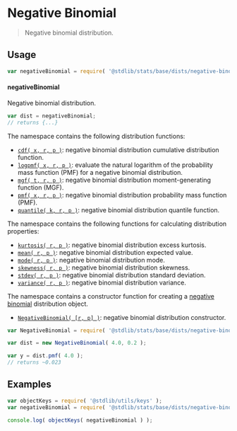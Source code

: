 <!--

@license Apache-2.0

Copyright (c) 2018 The Stdlib Authors.

Licensed under the Apache License, Version 2.0 (the "License");
you may not use this file except in compliance with the License.
You may obtain a copy of the License at

   http://www.apache.org/licenses/LICENSE-2.0

Unless required by applicable law or agreed to in writing, software
distributed under the License is distributed on an "AS IS" BASIS,
WITHOUT WARRANTIES OR CONDITIONS OF ANY KIND, either express or implied.
See the License for the specific language governing permissions and
limitations under the License.

-->

# Negative Binomial

> Negative binomial distribution.

<section class="usage">

## Usage

```javascript
var negativeBinomial = require( '@stdlib/stats/base/dists/negative-binomial' );
```

#### negativeBinomial

Negative binomial distribution.

```javascript
var dist = negativeBinomial;
// returns {...}
```

The namespace contains the following distribution functions:

<!-- <toc pattern="*+(cdf|pmf|mgf|quantile)*"> -->

<div class="namespace-toc">

-   <span class="signature">[`cdf( x, r, p )`][@stdlib/stats/base/dists/negative-binomial/cdf]</span><span class="delimiter">: </span><span class="description">negative binomial distribution cumulative distribution function.</span>
-   <span class="signature">[`logpmf( x, r, p )`][@stdlib/stats/base/dists/negative-binomial/logpmf]</span><span class="delimiter">: </span><span class="description">evaluate the natural logarithm of the probability mass function (PMF) for a negative binomial distribution.</span>
-   <span class="signature">[`mgf( t, r, p )`][@stdlib/stats/base/dists/negative-binomial/mgf]</span><span class="delimiter">: </span><span class="description">negative binomial distribution moment-generating function (MGF).</span>
-   <span class="signature">[`pmf( x, r, p )`][@stdlib/stats/base/dists/negative-binomial/pmf]</span><span class="delimiter">: </span><span class="description">negative binomial distribution probability mass function (PMF).</span>
-   <span class="signature">[`quantile( k, r, p )`][@stdlib/stats/base/dists/negative-binomial/quantile]</span><span class="delimiter">: </span><span class="description">negative binomial distribution quantile function.</span>

</div>

<!-- </toc> -->

The namespace contains the following functions for calculating distribution properties:

<!-- <toc pattern="*+(entropy|kurtosis|mean|median|mode|skewness|stdev|variance)*"> -->

<div class="namespace-toc">

-   <span class="signature">[`kurtosis( r, p )`][@stdlib/stats/base/dists/negative-binomial/kurtosis]</span><span class="delimiter">: </span><span class="description">negative binomial distribution excess kurtosis.</span>
-   <span class="signature">[`mean( r, p )`][@stdlib/stats/base/dists/negative-binomial/mean]</span><span class="delimiter">: </span><span class="description">negative binomial distribution expected value.</span>
-   <span class="signature">[`mode( r, p )`][@stdlib/stats/base/dists/negative-binomial/mode]</span><span class="delimiter">: </span><span class="description">negative binomial distribution mode.</span>
-   <span class="signature">[`skewness( r, p )`][@stdlib/stats/base/dists/negative-binomial/skewness]</span><span class="delimiter">: </span><span class="description">negative binomial distribution skewness.</span>
-   <span class="signature">[`stdev( r, p )`][@stdlib/stats/base/dists/negative-binomial/stdev]</span><span class="delimiter">: </span><span class="description">negative binomial distribution standard deviation.</span>
-   <span class="signature">[`variance( r, p )`][@stdlib/stats/base/dists/negative-binomial/variance]</span><span class="delimiter">: </span><span class="description">negative binomial distribution variance.</span>

</div>

<!-- </toc> -->

The namespace contains a constructor function for creating a [negative binomial][negative-binomial-distribution] distribution object.

<!-- <toc pattern="*ctor*"> -->

<div class="namespace-toc">

-   <span class="signature">[`NegativeBinomial( [r, p] )`][@stdlib/stats/base/dists/negative-binomial/ctor]</span><span class="delimiter">: </span><span class="description">negative binomial distribution constructor.</span>

</div>

<!-- </toc> -->

```javascript
var NegativeBinomial = require( '@stdlib/stats/base/dists/negative-binomial' ).NegativeBinomial;

var dist = new NegativeBinomial( 4.0, 0.2 );

var y = dist.pmf( 4.0 );
// returns ~0.023
```

</section>

<!-- /.usage -->

<section class="examples">

## Examples

<!-- TODO: better examples -->

<!-- eslint no-undef: "error" -->

```javascript
var objectKeys = require( '@stdlib/utils/keys' );
var negativeBinomial = require( '@stdlib/stats/base/dists/negative-binomial' );

console.log( objectKeys( negativeBinomial ) );
```

</section>

<!-- /.examples -->

<section class="links">

[negative-binomial-distribution]: https://en.wikipedia.org/wiki/Negative_binomial_distribution

<!-- <toc-links> -->

[@stdlib/stats/base/dists/negative-binomial/ctor]: https://www.npmjs.com/package/@stdlib/stats/tree/main/base/dists/negative-binomial/ctor

[@stdlib/stats/base/dists/negative-binomial/kurtosis]: https://www.npmjs.com/package/@stdlib/stats/tree/main/base/dists/negative-binomial/kurtosis

[@stdlib/stats/base/dists/negative-binomial/mean]: https://www.npmjs.com/package/@stdlib/stats/tree/main/base/dists/negative-binomial/mean

[@stdlib/stats/base/dists/negative-binomial/mode]: https://www.npmjs.com/package/@stdlib/stats/tree/main/base/dists/negative-binomial/mode

[@stdlib/stats/base/dists/negative-binomial/skewness]: https://www.npmjs.com/package/@stdlib/stats/tree/main/base/dists/negative-binomial/skewness

[@stdlib/stats/base/dists/negative-binomial/stdev]: https://www.npmjs.com/package/@stdlib/stats/tree/main/base/dists/negative-binomial/stdev

[@stdlib/stats/base/dists/negative-binomial/variance]: https://www.npmjs.com/package/@stdlib/stats/tree/main/base/dists/negative-binomial/variance

[@stdlib/stats/base/dists/negative-binomial/cdf]: https://www.npmjs.com/package/@stdlib/stats/tree/main/base/dists/negative-binomial/cdf

[@stdlib/stats/base/dists/negative-binomial/logpmf]: https://www.npmjs.com/package/@stdlib/stats/tree/main/base/dists/negative-binomial/logpmf

[@stdlib/stats/base/dists/negative-binomial/mgf]: https://www.npmjs.com/package/@stdlib/stats/tree/main/base/dists/negative-binomial/mgf

[@stdlib/stats/base/dists/negative-binomial/pmf]: https://www.npmjs.com/package/@stdlib/stats/tree/main/base/dists/negative-binomial/pmf

[@stdlib/stats/base/dists/negative-binomial/quantile]: https://www.npmjs.com/package/@stdlib/stats/tree/main/base/dists/negative-binomial/quantile

<!-- </toc-links> -->

</section>

<!-- /.links -->
